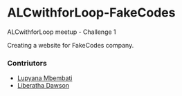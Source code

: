 # ALCwithforLoop-FakeCodes
ALCwithforLoop meetup - Challenge 1

Creating a website for FakeCodes company.

### Contriutors
- [Lupyana Mbembati](https://github.com/lupyana)
- [Liberatha Dawson](https://github.com/clecadawsy)


